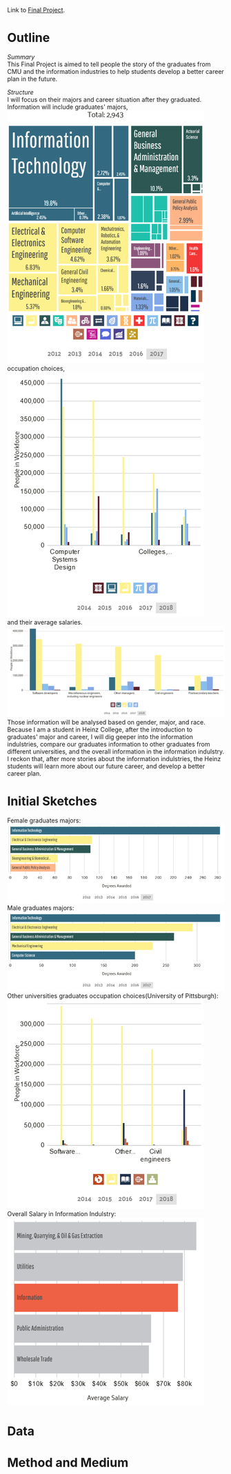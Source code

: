 Link to [Final Project](https://albertzhong-95.github.io/Final-Project_Han-Zhong/).  
# Outline
  
*Summary*  
This Final Project is aimed to tell people the story of the graduates from CMU and the information industries to help students develop a better career plan in the future.
  
*Structure*  
I will focus on their majors and career situation after they graduated.
Information will include graduates' majors,  
![Majors](Images/Majors%20Awarded.png)  
occupation choices,  
![Industries](Images/Common%20Industries%20by%20Major.png)  
and their average salaries.  
![Salary](Images/Common%20Jobs%20by%20Major.png)  
Those information will be analysed based on gender, major, and race.  
Because I am a student in Heinz College, after the introduction to graduates' major and career, I will dig geeper into the information indulstries, compare our graduates information to other graduates from different universities, and the overall information in the information indulstry. I reckon that, after more stories about the information indulstries, the Heinz students will learn more about our future career, and develop a better career plan.

# Initial Sketches
Female graduates majors:  
![](Images/Most%20Common%20Female%20Majors.png)
Male graduates majors:  
![](Images/Most%20Common%20Male%20Majors.png)
Other universities graduates occupation choices(University of Pittsburgh):  
![Pitt Industries](Images/Common%20Jobs%20by%20Major(Pitt).png)
Overall Salary in Information Indulstry:  
![Overall Salary](Images/Average%20Salary.png) 

# Data

# Method and Medium
